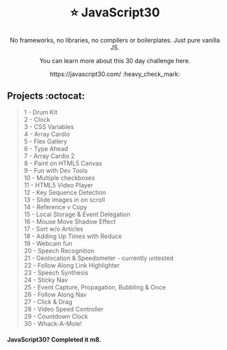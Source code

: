 # <p align=center> :star: JavaScript30  
  
<p align=center> No frameworks, no libraries, no compilers or boilerplates. Just pure vanilla JS.  
<p align=center>You can learn more about this 30 day challenge here.  
<p align=center>https://javascript30.com/ :heavy_check_mark:

## Projects :octocat:
>1 - Drum Kit  
>2 - Clock  
>3 - CSS Variables  
>4 - Array Cardio  
>5 - Flex Gallery  
>6 - Type Ahead  
>7 - Array Cardio 2  
>8 - Paint on HTML5 Canvas  
>9 - Fun with Dev Tools  
>10 - Multiple checkboxes  
>11 - HTML5 Video Player  
>12 - Key Sequence Detection  
>13 - Slide images in on scroll  
>14 - Reference v Copy  
>15 - Local Storage & Event Delegation  
>16 - Mouse Move Shadow Effect  
>17 - Sort w/o Articles  
>18 - Adding Up Times with Reduce  
>19 - Webcam fun  
>20 - Speech Recognition  
>21 - Geolocation & Speedometer - currently untested  
>22 - Follow Along Link Highlighter  
>23 - Speech Synthesis  
>24 - Sticky Nav  
>25 - Event Capture, Propagation, Bubbling & Once  
>26 - Follow Along Nav  
>27 - Click & Drag  
>28 - Video Speed Controller  
>29 - Countdown Clock  
>30 - Whack-A-Mole!  

#### JavaScript30? Completed it m8.
